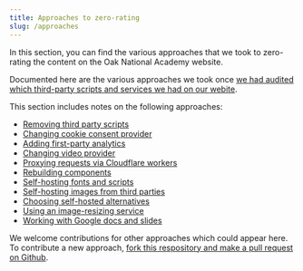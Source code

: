 ```yaml
---
title: Approaches to zero-rating
slug: /approaches
---
```


In this section, you can find the various approaches that we took to zero-rating the content on the Oak National Academy website.

Documented here are the various approaches we took once [we had audited which third-party scripts and services we had on our webite](/docs/audit).

This section includes notes on the following approaches:
* [Removing third party scripts](/docs/approaches/removal)
* [Changing cookie consent provider](/docs/approaches/cookies)
* [Adding first-party analytics](/docs/approaches/first-party-analytics)
* [Changing video provider](/docs/approaches/video)
* [Proxying requests via Cloudflare workers](/docs/approaches/proxying)
* [Rebuilding components](/docs/approaches/rebuild-third-party-tools)
* [Self-hosting fonts and scripts](/docs/approaches/self-host-fonts-and-scripts)
* [Self-hosting images from third parties](/docs/approaches/self-host-images)
* [Choosing self-hosted alternatives](/docs/approaches/self-hosted-alternatives)
* [Using an image-resizing service](/docs/approaches/use-an-image-resizing-service)
* [Working with Google docs and slides](/docs/approaches/google-docs)

We welcome contributions for other approaches which could appear here. To contribute a new approach, [fork this respository and make a pull request on Github](https://github.com/oaknational/zero-rating).